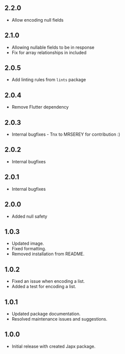 ## 2.2.0

- Allow encoding null fields

## 2.1.0

- Allowing nullable fields to be in response
- Fix for array relationships in included

## 2.0.5

- Add linting rules from `lints` package

## 2.0.4

- Remove Flutter dependency

## 2.0.3

- Internal bugfixes - Tnx to MRSEREY for contribution :)

## 2.0.2

- Internal bugfixes

## 2.0.1

- Internal bugfixes

## 2.0.0

- Added null safety

## 1.0.3

- Updated image.
- Fixed formatting.
- Removed installation from README.

## 1.0.2

- Fixed an issue when encoding a list.
- Added a test for encoding a list.

## 1.0.1

- Updated package documentation.
- Resolved maintenance issues and suggestions.

## 1.0.0

- Initial release with created Japx package.
